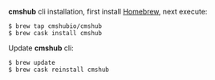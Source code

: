 **cmshub** cli installation, first install [Homebrew](https://brew.sh/), next execute:

```
$ brew tap cmshubio/cmshub
$ brew cask install cmshub
```

Update **cmshub** cli:

```
$ brew update
$ brew cask reinstall cmshub
```

